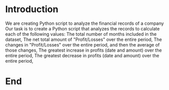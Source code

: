 # Introduction
We are creating Python script to analyze the financial records of a company
Our task is to create a Python script that analyzes the records to calculate each of the following values:
  The total number of months included in the dataset,
  The net total amount of "Profit/Losses" over the entire period,
  The changes in "Profit/Losses" over the entire period, and then the average of those changes,
  The greatest increase in profits (date and amount) over the entire period,
  The greatest decrease in profits (date and amount) over the entire period,
# End
